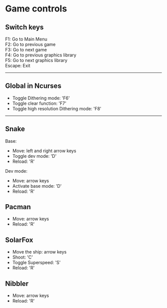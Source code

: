 # Game controls

## Switch keys

F1: Go to Main Menu \
F2: Go to previous game \
F3: Go to next game \
F4: Go to previous graphics library \
F5: Go to next graphics library \
Escape: Exit

---

## Global in Ncurses

- Toggle Dithering mode: 'F6'
- Toggle clear function: 'F7'
- Toggle high resolution Dithering mode: 'F8'

---

## Snake

Base:

- Move: left and right arrow keys
- Toggle dev mode: 'D'
- Reload: 'R'

Dev mode:

- Move: arrow keys
- Activate base mode: 'D'
- Reload: 'R'

## Pacman

- Move: arrow keys
- Reload: 'R'

## SolarFox

- Move the ship: arrow keys
- Shoot: 'C'
- Toggle Superspeed: 'S'
- Reload: 'R'

## Nibbler

- Move: arrow keys
- Reload: 'R'
